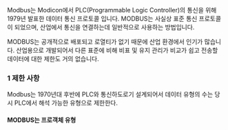 Modbus는 Modicon에서 PLC(Programmable Logic Controller)의 통신을 위해 1979년 발표한 데이터 통신 프로토콜 입니다. MODBUS는 사실상 표준 통신 프로토콜이 되었으며, 산업에서 통신을 연결하는데 일반적으로 사용하는 방법입니다.

MODBUS는 공개적으로 배포되고 로열티가 없기 때문에 산업 환경에서 인기가 많습니다. 산업용으로 개발되어서 다른 표준에 비해 비표 및 유지 관리가 비교가 쉽고 전송할 데이터에 대한 제한도 거의 없습니다.

### 1 제한 사항
Modbus는 1970년대 후반에 PLC와 통신하도로기 설계되어서 데이터 유형의 수는 당시 PLC에서 해석 가능한 유형으로 제한한다.  
#### MODBUS는 프로객체 유형



